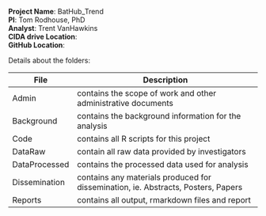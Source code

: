 **Project Name**: BatHub_Trend  
**PI**: Tom Rodhouse, PhD  
**Analyst**: Trent VanHawkins  
**CIDA drive Location**:   
**GitHub Location**:   

Details about the folders:

File | Description
---|----------------------------------------------------------
Admin | contains the scope of work and other administrative documents
Background | contains the background information for the analysis
Code | contains all R scripts for this project
DataRaw | contain all raw data provided by investigators
DataProcessed | contains the processed data used for analysis
Dissemination | contains any materials produced for dissemination, ie. Abstracts, Posters, Papers
Reports | contains all output, rmarkdown files and report
